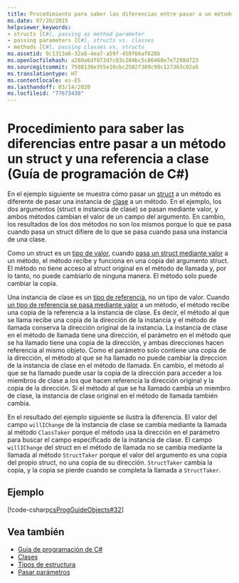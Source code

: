 ```yaml
---
title: Procedimiento para saber las diferencias entre pasar a un método un struct y una referencia a clase - Guía de programación de C#
ms.date: 07/20/2015
helpviewer_keywords:
- structs [C#], passing as method parameter
- passing parameters [C#], structs vs. classes
- methods [C#], passing classes vs. structs
ms.assetid: 9c1313a6-32a8-4ea7-a59f-450f66af628b
ms.openlocfilehash: a280a6df873d7c03c204bc5c86468e7e7298d723
ms.sourcegitcommit: 7588136e355e10cbc2582f389c90c127363c02a5
ms.translationtype: HT
ms.contentlocale: es-ES
ms.lasthandoff: 03/14/2020
ms.locfileid: "77673438"
---
```

# <a name="how-to-know-the-difference-between-passing-a-struct-and-passing-a-class-reference-to-a-method-c-programming-guide"></a>Procedimiento para saber las diferencias entre pasar a un método un struct y una referencia a clase (Guía de programación de C#)
En el ejemplo siguiente se muestra cómo pasar un [struct](../../language-reference/builtin-types/struct.md) a un método es diferente de pasar una instancia de [clase](../../language-reference/keywords/class.md) a un método. En el ejemplo, los dos argumentos (struct e instancia de clase) se pasan mediante valor, y ambos métodos cambian el valor de un campo del argumento. En cambio, los resultados de los dos métodos no son los mismos porque lo que se pasa cuando pasa un struct difiere de lo que se pasa cuando pasa una instancia de una clase.  
  
 Como un struct es un [tipo de valor](../../language-reference/builtin-types/value-types.md), cuando [pasa un struct mediante valor](./passing-value-type-parameters.md) a un método, el método recibe y funciona en una copia del argumento struct. El método no tiene acceso al struct original en el método de llamada y, por lo tanto, no puede cambiarlo de ninguna manera. El método solo puede cambiar la copia.  
  
 Una instancia de clase es un [tipo de referencia](../../language-reference/keywords/reference-types.md), no un tipo de valor. Cuando [un tipo de referencia se pasa mediante valor](./passing-reference-type-parameters.md) a un método, el método recibe una copia de la referencia a la instancia de clase. Es decir, el método al que se llama recibe una copia de la dirección de la instancia y el método de llamada conserva la dirección original de la instancia. La instancia de clase en el método de llamada tiene una dirección, el parámetro en el método que se ha llamado tiene una copia de la dirección, y ambas direcciones hacen referencia al mismo objeto. Como el parámetro solo contiene una copia de la dirección, el método al que se ha llamado no puede cambiar la dirección de la instancia de clase en el método de llamada. En cambio, el método al que se ha llamado puede usar la copia de la dirección para acceder a los miembros de clase a los que hacen referencia la dirección original y la copia de la dirección. Si el método al que se ha llamado cambia un miembro de clase, la instancia de clase original en el método de llamada también cambia.  
  
 En el resultado del ejemplo siguiente se ilustra la diferencia. El valor del campo `willIChange` de la instancia de clase se cambia mediante la llamada al método `ClassTaker` porque el método usa la dirección en el parámetro para buscar el campo especificado de la instancia de clase. El campo `willIChange` del struct en el método de llamada no se cambia mediante la llamada al método `StructTaker` porque el valor del argumento es una copia del propio struct, no una copia de su dirección. `StructTaker` cambia la copia, y la copia se pierde cuando se completa la llamada a `StructTaker`.  
  
## <a name="example"></a>Ejemplo  
 [!code-csharp[csProgGuideObjects#32](~/samples/snippets/csharp/VS_Snippets_VBCSharp/csProgGuideObjects/CS/Objects.cs#32)]  
  
## <a name="see-also"></a>Vea también

- [Guía de programación de C#](../index.md)
- [Clases](./classes.md)
- [Tipos de estructura](../../language-reference/builtin-types/struct.md)
- [Pasar parámetros](./passing-parameters.md)
